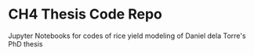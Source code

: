# CH4 Thesis Code Repo

Jupyter Notebooks for codes of rice yield modeling of Daniel dela Torre's 
PhD thesis
